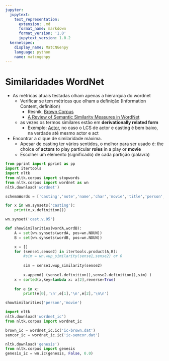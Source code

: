 ```yaml
---
jupyter:
  jupytext:
    text_representation:
      extension: .md
      format_name: markdown
      format_version: '1.0'
      jupytext_version: 1.0.2
  kernelspec:
    display_name: MatCNGenpy
    language: python
    name: matcngenpy
---
```


# Similaridades WordNet

* As métricas atuais testadas olham apenas a hierarquia do wordnet
    * Verificar se tem métricas que olham a definição (Information Content, definition)
        * Resnik, [Brown Corpus](https://en.wikipedia.org/wiki/Brown_Corpus)
        * [A Review of Semantic Similarity Measures in WordNet](http://www.cartagena99.com/recursos/alumnos/ejercicios/Article%201.pdf)
    * as vezes os termos similares estão em **derivationally related form**
        * Exemplo: [Actor](http://wordnetweb.princeton.edu/perl/webwn?o2=&o0=1&o8=1&o1=1&o7=&o5=&o9=&o6=&o3=&o4=&r=1&s=actor&i=3&h=10001000000#c), no caso o LCS de actor e casting é bem baixo, na verdade até mesmo actor e act
* Encontrar a clique de similaridade máxima. 
    * Apesar de casting ter vários sentidos, o melhor para ser usado é: the choice of **actors** to play particular **roles** in a play or **movie**
    * Escolher um elemento (significado) de cada partição (palavra)

```python
from pprint import pprint as pp
import itertools
import nltk 
from nltk.corpus import stopwords
from nltk.corpus import wordnet as wn
nltk.download('wordnet')
```

```python
schemaWords = ['casting','note','name','char','movie','title','person','role']
```

```python
for x in wn.synsets('casting'):
    print(x,x.definition())
```

```python
wn.synset('cast.v.05')
```

```python
def showSimilarities(wordA,wordB):
    A = set(wn.synsets(wordA, pos=wn.NOUN))
    B = set(wn.synsets(wordB, pos=wn.NOUN))

    x = []
    for (sense1,sense2) in itertools.product(A,B):  
        #sim = wn.wup_similarity(sense1,sense2) or 0
        
        sim = sense1.wup_similarity(sense2)
        
        x.append( (sense1.definition(),sense2.definition(),sim) )
    x = sorted(x,key=lambda x: x[2],reverse=True)
    
    for e in x:
        print(e[0],'\n',e[1],'\n',e[2],'\n\n')
```

```python
showSimilarities('person','movie')
```

```python
import nltk
nltk.download('wordnet_ic')
from nltk.corpus import wordnet_ic

brown_ic = wordnet_ic.ic('ic-brown.dat')
semcor_ic = wordnet_ic.ic('ic-semcor.dat')
```

```python
nltk.download('genesis')
from nltk.corpus import genesis
genesis_ic = wn.ic(genesis, False, 0.0)
```
